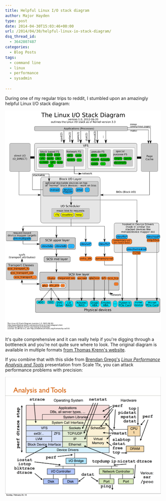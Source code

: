 ```yaml
---
title: Helpful Linux I/O stack diagram
author: Major Hayden
type: post
date: 2014-04-30T15:03:46+00:00
url: /2014/04/30/helpful-linux-io-stack-diagram/
dsq_thread_id:
  - 3642807487
categories:
  - Blog Posts
tags:
  - command line
  - linux
  - performance
  - sysadmin

---
```

During one of my regular trips to reddit, I stumbled upon an amazingly helpful Linux I/O stack diagram:

![1]

It's quite comprehensive and it can really help if you're digging through a bottleneck and you're not quite sure where to look. The original diagram is available in multiple formats [from Thomas Krenn's website][2].

If you combine that with this slide from [Brendan Gregg's][3] _[Linux Performance Analysis and Tools][4]_ presentation from Scale 11x, you can attack performance problems with precision:

![5]

 [1]: /wp-content/uploads/2014/04/linux-io-stack-diagram_v1.0.png
 [2]: http://www.thomas-krenn.com/en/wiki/Linux_I/O_Stack_Diagram
 [3]: https://twitter.com/brendangregg
 [4]: http://www.slideshare.net/brendangregg/linux-performance-analysis-and-tools
 [5]: /wp-content/uploads/2014/04/scalelinuxperformance-130224171331-phpapp01-dragged.png
